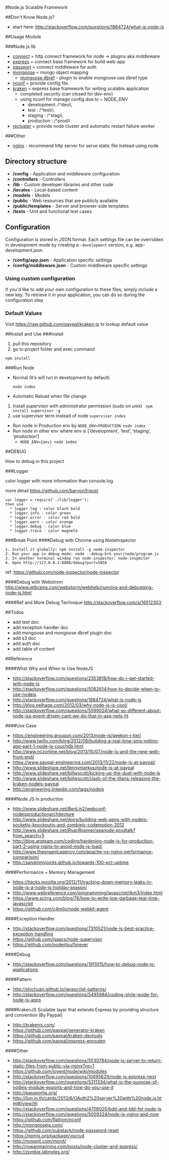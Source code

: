 #Node.js Scalable Framework

##Don't Know Node.js?
  * start here: http://stackoverflow.com/questions/1884724/what-is-node-js    

##Usage Module

###Node.js lib
* [connect](https://github.com/senchalabs/connect) = http connect framework for node -> plugins aka middleware 
* [express](http://expressjs.com/)  = connect base framework for build web-app
* [passport](http://passportjs.org/) = connect middleware for auth
* [mongoose](http://mongoosejs.com/) = mongo object mapping
   * [mongoose dbref](https://github.com/goulash1971/mongoose-dbref) - plugin to enable mongoose use dbref type
* [nconf](https://github.com/flatiron/nconf) = provide config file
* [kraken](http://krakenjs.com/) = express base framework for writing scalable application
   * completed security (can closed for dev-env)
   * using nconf for manage config due to ~ NODE_ENV
      * development: /^dev/i,
      * test       : /^test/i,
      * staging    : /^stag/i,
      * production : /^prod/i 
* [recluster](https://github.com/doxout/recluster) = provide node cluster and automatic restart failure worker

###Other
   * [nginx](http://blog.argteam.com/coding/hardening-node-js-for-production-part-2-using-nginx-to-avoid-node-js-load/) - recommend http server for serve static file instead using node


## Directory structure
- **/config** - Application and middleware configuration
- **/controllers** - Controllers
- **/lib** - Custom developer libraries and other code
- **/locales** - Local-based content
- **/models** - Models
- **/public** - Web resources that are publicly available
- **/public/templates** - Server and browser-side templates
- **/tests** - Unit and functional test cases

## Configuration

Configuration is stored in JSON format. Each settings file can be overridden in development mode by creating a `-development` version, e.g. app-development.json.

- **/config/app.json** - Application specific settings
- **/config/middleware.json** - Custom middleware specific settings

### Using custom configuration
If you'd like to add your own configuration to these files, simply include a new key.
To retrieve it in your application, you can do so during the configuration step

### Default Values
Visit https://raw.github.com/paypal/kraken-js to lookup default value

##Install and Use
###Install
 1.  pull this repository
 2. go to project folder and exec command
``` 
npm install
```

###Run Node
* Normal (It’s will run in development by default)
  ```          
  node index
  ```
* Automatic Reload when file change
 1. install supervisor with administrator permission (sudo on unix) ``` npm install supervisor -g```
 2. use supervisor term instead of node ```supervisor index```
* Run node in Production env by ```NODE_ENV=PRODUCTION node index```
* Run node in other env where env is [‘development’, ’test’, ’staging’, ‘production’]
   * ```NODE_ENV={env} node index```

##DEBUG 

  How to debug in this project
  
###Logger
  
  color logger with more information than console.log
  
  more detail https://github.com/baryon/tracer
  ```
  var logger = require('./lib/logger');
  then use
    * logger.log - color black bold
    * logger.info - color green
    * logger.error - color red bold
    * logger.warn - color orange
    * logger.debug - color blue
    * logger.trace - color magneta
  ```

###Break Point
####Debug with Chrome using NodeInspector
```
1. Install it globally: npm install -g node-inspector
2. Run your app in debug mode: node --debug-brk your/node/program.js
3. In another terminal window run node-inspector: node-inspector
4. Open http://127.0.0.1:8080/debug?port=5858
```
ref: https://github.com/node-inspector/node-inspector

####Debug with Webstrom
http://www.jetbrains.com/webstorm/webhelp/running-and-debugging-node-js.html

####Ref and More Debug Technique
http://stackoverflow.com/a/16512303

##Todos

  * add test doc
  * add exception handler doc
  * add mongoose and mongoose dbref plugin doc
  * add s3 doc
  * add auth doc
  * add table of content
  
##Reference

####What Why and When to Use NodeJS
   * http://stackoverflow.com/questions/2353818/how-do-i-get-started-with-node-js
   * http://stackoverflow.com/questions/5062614/how-to-decide-when-to-use-nodejs
   * http://stackoverflow.com/questions/1884724/what-is-node-js    
   * http://blog.nelhage.com/2012/03/why-node-js-is-cool/
   * http://stackoverflow.com/questions/5599024/what-so-different-about-node-jss-event-driven-cant-we-do-that-in-asp-nets-ht

####Use Case
   * https://engineering.groupon.com/2013/node-js/geekon-i-tier/
   * http://www.twilio.com/blog/2012/09/building-a-real-time-sms-voting-app-part-1-node-js-couchdb.html
   * http://www.nczonline.net/blog/2013/10/07/node-js-and-the-new-web-front-end/
   * https://www.paypal-engineering.com/2013/11/22/node-js-at-paypal/
   * http://www.slideshare.net/lennymarkus/node-js-at-paypal
   * http://www.slideshare.net/billwscott/kicking-up-the-dust-with-node-js
   * http://www.slideshare.net/billwscott/clash-of-the-titans-releasing-the-kraken-nodejs-paypal
   * http://engineering.linkedin.com/tags/nodejs

####Node.JS In production
   * http://www.slideshare.net/BenLin2/webconf-nodejsproductionarchitecture
   * http://www.slideshare.net/iloire/building-web-apps-with-nodejs-socketio-knockoutjs-and-zombiejs-codemotion-2012
   * http://www.slideshare.net/RyanRoemer/seanode-prodtalk?from_search=5
   * http://blog.argteam.com/coding/hardening-node-js-for-production-part-2-using-nginx-to-avoid-node-js-load/
   * http://www.theorganicagency.com/apache-vs-nginx-performance-comparison/
   * http://sandinmyjoints.github.io/towards-100-pct-uptime

####Performance + Memory Management
   * https://hacks.mozilla.org/2012/11/tracking-down-memory-leaks-in-node-js-a-node-js-holiday-season/
   * http://www.webreference.com/programming/javascript/jkm3/index.html
   * https://www.scirra.com/blog/76/how-to-write-low-garbage-real-time-javascript
   * https://github.com/c4milo/node-webkit-agent

####Exception Handler
   * http://stackoverflow.com/questions/7310521/node-js-best-practice-exception-handling
   * https://github.com/isaacs/node-supervisor
   * https://github.com/nodejitsu/forever

####Debug 
   * http://stackoverflow.com/questions/1911015/how-to-debug-node-js-applications

####Pattern
   * http://shichuan.github.io/javascript-patterns/
   * http://stackoverflow.com/questions/5495984/coding-style-guide-for-node-js-apps

####KrakenJS Scalable layer that extends Express by providing structure and convention (By Paypal)
   * http://krakenjs.com/
   * https://github.com/paypal/generator-kraken
   * https://github.com/paypal/kraken-devtools
   * https://github.com/paypal/express-enrouten

####Other
   * http://stackoverflow.com/questions/5530784/node-js-server-to-return-static-files-from-public-via-nginx?rq=1
   * https://github.com/joyent/node/wiki/modules
   * http://stackoverflow.com/questions/10695629/node-js-express-next
   * http://stackoverflow.com/questions/5311334/what-is-the-purpose-of-nodejs-module-exports-and-how-do-you-use-it
   * http://passportjs.org/
   * http://llun.in.th/cards/2013/6/OAuth2%20server%20with%20node.js.html#/view/th
   * http://stackoverflow.com/questions/4706020/bdd-and-tdd-for-node-js
   * http://stackoverflow.com/questions/5009324/node-js-nginx-and-now
   * https://github.com/flatiron/nconf   
   * http://mongoosejs.com/
   * https://github.com/substack/node-password-reset
   * https://npmjs.org/package/yocrud
   * http://mmonit.com/monit/
   * http://rowanmanning.com/posts/node-cluster-and-express/
   * http://zombie.labnotes.org/
